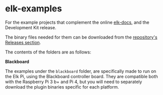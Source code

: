# elk-examples

For the example projects that complement the online [elk-docs](https://elk-audio.github.io/elk-docs/html/index.html), and the Development Kit release.

The binary files needed for them can be downloaded from the [repository's Releases section](https://github.com/elk-audio/elk-examples/releases/).

The contents of the folders are as follows:

**Blackboard**

The examples under the `blackboard` folder, are specifically made to run on the Elk Pi, using the  Blackboard controller board. They are compatible both with the Raspberry Pi 3 b+ and Pi 4, but you will need to separately download the plugin binaries specific for each platform.